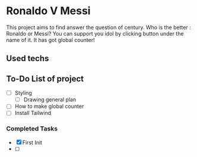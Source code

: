 # Ronaldo V Messi

This project aims to find answer the question of century. Who is the better : Ronaldo or Messi? You can support you idol by clicking button under the name of it. It has got global counter!

## Used techs


## To-Do List of project

- [ ] Styling
  - [ ] Drawing general plan
- [ ] How to make global counter
- [ ] Install Tailwind

### Completed Tasks

- [x] First Init
- [ ] 


